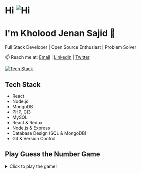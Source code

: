 # Hi ![Hi](https://media.giphy.com/media/3oEjHWb6Rhb1ZURvUY/giphy.gif)


# I'm Kholood Jenan Sajid  👋

Full Stack Developer | Open Source Enthusiast | Problem Solver

📫 Reach me at: [Email](mailto:kholoodjenansajid@gmail.com) | [LinkedIn](https://www.linkedin.com/in/kholood-jenan-sajid/) | 
[Twitter](https://twitter.com/KholoodSajid)

[![Tech Stack](https://img.shields.io/badge/Tech%20Stack-React%20%7C%20Node.js%20%7C%20MongoDB-blue)](#tech-stack)

## Tech Stack

- React
- Node.js
- MongoDB
- PHP, CI3
- MySQL
- React & Redux
- Node.js & Express
- Database Design (SQL & MongoDB)
- Git & Version Control

## Play Guess the Number Game

<details>
<summary>Click to play the game!</summary>

```javascript
const secretNumber = Math.floor(Math.random() * 100) + 1;
let attempts = 0;
let guessed = false;

while (!guessed) {
  const guess = parseInt(prompt("Guess a number between 1 and 100:"));

  if (isNaN(guess)) {
    console.log("Please enter a valid number.");
  } else {
    attempts++;

    if (guess === secretNumber) {
      guessed = true;
      console.log(`Congratulations! You guessed the number ${secretNumber} in ${attempts} attempts.`);
    } else if (guess < secretNumber) {
      console.log("Try a higher number.");
    } else {
      console.log("Try a lower number.");
    }
  }
}




